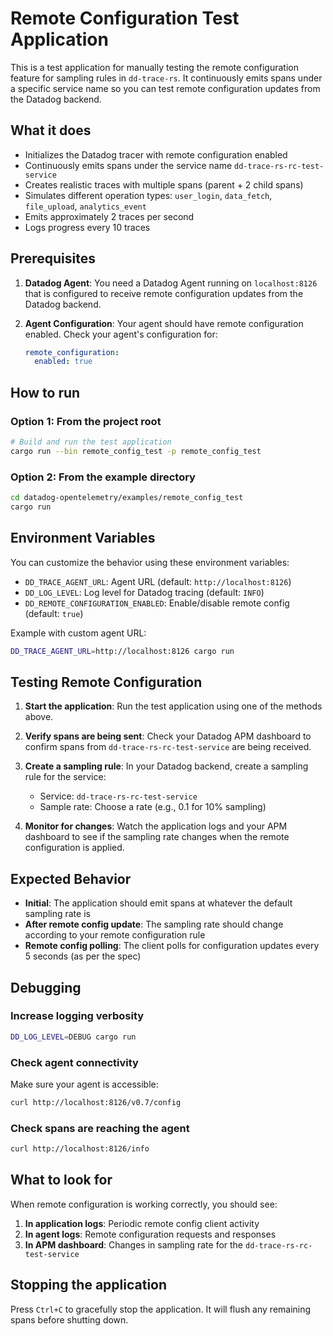 # Remote Configuration Test Application

This is a test application for manually testing the remote configuration feature for sampling rules in `dd-trace-rs`. It continuously emits spans under a specific service name so you can test remote configuration updates from the Datadog backend.

## What it does

- Initializes the Datadog tracer with remote configuration enabled
- Continuously emits spans under the service name `dd-trace-rs-rc-test-service`
- Creates realistic traces with multiple spans (parent + 2 child spans)
- Simulates different operation types: `user_login`, `data_fetch`, `file_upload`, `analytics_event`
- Emits approximately 2 traces per second
- Logs progress every 10 traces

## Prerequisites

1. **Datadog Agent**: You need a Datadog Agent running on `localhost:8126` that is configured to receive remote configuration updates from the Datadog backend.

2. **Agent Configuration**: Your agent should have remote configuration enabled. Check your agent's configuration for:
   ```yaml
   remote_configuration:
     enabled: true
   ```

## How to run

### Option 1: From the project root
```bash
# Build and run the test application
cargo run --bin remote_config_test -p remote_config_test
```

### Option 2: From the example directory
```bash
cd datadog-opentelemetry/examples/remote_config_test
cargo run
```

## Environment Variables

You can customize the behavior using these environment variables:

- `DD_TRACE_AGENT_URL`: Agent URL (default: `http://localhost:8126`)
- `DD_LOG_LEVEL`: Log level for Datadog tracing (default: `INFO`)
- `DD_REMOTE_CONFIGURATION_ENABLED`: Enable/disable remote config (default: `true`)

Example with custom agent URL:
```bash
DD_TRACE_AGENT_URL=http://localhost:8126 cargo run
```

## Testing Remote Configuration

1. **Start the application**: Run the test application using one of the methods above.

2. **Verify spans are being sent**: Check your Datadog APM dashboard to confirm spans from `dd-trace-rs-rc-test-service` are being received.

3. **Create a sampling rule**: In your Datadog backend, create a sampling rule for the service:
   - Service: `dd-trace-rs-rc-test-service`
   - Sample rate: Choose a rate (e.g., 0.1 for 10% sampling)

4. **Monitor for changes**: Watch the application logs and your APM dashboard to see if the sampling rate changes when the remote configuration is applied.

## Expected Behavior

- **Initial**: The application should emit spans at whatever the default sampling rate is
- **After remote config update**: The sampling rate should change according to your remote configuration rule
- **Remote config polling**: The client polls for configuration updates every 5 seconds (as per the spec)

## Debugging

### Increase logging verbosity
```bash
DD_LOG_LEVEL=DEBUG cargo run
```

### Check agent connectivity
Make sure your agent is accessible:
```bash
curl http://localhost:8126/v0.7/config
```

### Check spans are reaching the agent
```bash
curl http://localhost:8126/info
```

## What to look for

When remote configuration is working correctly, you should see:

1. **In application logs**: Periodic remote config client activity
2. **In agent logs**: Remote configuration requests and responses
3. **In APM dashboard**: Changes in sampling rate for the `dd-trace-rs-rc-test-service`

## Stopping the application

Press `Ctrl+C` to gracefully stop the application. It will flush any remaining spans before shutting down. 